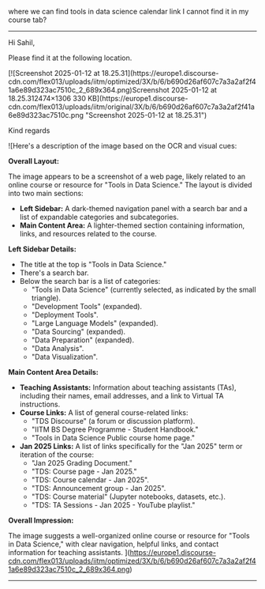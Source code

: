 where we can find tools in data science calendar link I cannot find it in my
course tab?



---

Hi Sahil,

Please find it at the following location.

[![Screenshot 2025-01-12 at 18.25.31](https://europe1.discourse-
cdn.com/flex013/uploads/iitm/optimized/3X/b/6/b690d26af607c7a3a2af2f41a6e89d323ac7510c_2_689x364.png)Screenshot
2025-01-12 at 18.25.312474×1306 330 KB](https://europe1.discourse-
cdn.com/flex013/uploads/iitm/original/3X/b/6/b690d26af607c7a3a2af2f41a6e89d323ac7510c.png
"Screenshot 2025-01-12 at 18.25.31")

Kind regards



![Here's a description of the image based on the OCR and visual cues:

**Overall Layout:**

The image appears to be a screenshot of a web page, likely related to an online course or resource for "Tools in Data Science." The layout is divided into two main sections:

*   **Left Sidebar:** A dark-themed navigation panel with a search bar and a list of expandable categories and subcategories.
*   **Main Content Area:** A lighter-themed section containing information, links, and resources related to the course.

**Left Sidebar Details:**

*   The title at the top is "Tools in Data Science."
*   There's a search bar.
*   Below the search bar is a list of categories:
    *   "Tools in Data Science" (currently selected, as indicated by the small triangle).
    *   "Development Tools" (expanded).
    *   "Deployment Tools".
    *   "Large Language Models" (expanded).
    *   "Data Sourcing" (expanded).
    *   "Data Preparation" (expanded).
    *   "Data Analysis".
    *   "Data Visualization".

**Main Content Area Details:**

*   **Teaching Assistants:** Information about teaching assistants (TAs), including their names, email addresses, and a link to Virtual TA instructions.
*   **Course Links:** A list of general course-related links:
    *   "TDS Discourse" (a forum or discussion platform).
    *   "IITM BS Degree Programme - Student Handbook."
    *   "Tools in Data Science Public course home page."
*   **Jan 2025 Links:** A list of links specifically for the "Jan 2025" term or iteration of the course:
    *   "Jan 2025 Grading Document."
    *   "TDS: Course page - Jan 2025."
    *   "TDS: Course calendar - Jan 2025".
    *   "TDS: Announcement group - Jan 2025".
    *   "TDS: Course material" (Jupyter notebooks, datasets, etc.).
    *   "TDS: TA Sessions - Jan 2025 - YouTube playlist."

**Overall Impression:**

The image suggests a well-organized online course or resource for "Tools in Data Science," with clear navigation, helpful links, and contact information for teaching assistants.
](https://europe1.discourse-cdn.com/flex013/uploads/iitm/optimized/3X/b/6/b690d26af607c7a3a2af2f41a6e89d323ac7510c_2_689x364.png)


---

